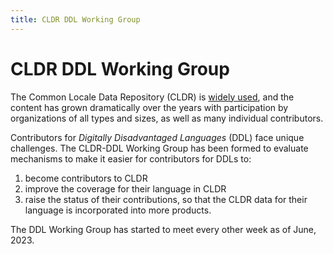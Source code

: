 ```yaml
---
title: CLDR DDL Working Group
---
```


# CLDR DDL Working Group

The Common Locale Data Repository (CLDR) is [widely used](/index), and the content has grown dramatically over the years with participation by organizations of all types and sizes, as well as many individual contributors.

Contributors for _Digitally Disadvantaged Languages_ (DDL) face unique challenges. The CLDR-DDL Working Group has been formed to evaluate mechanisms to make it easier for contributors for DDLs to:

1. become contributors to CLDR
2. improve the coverage for their language in CLDR
3. raise the status of their contributions, so that the CLDR data for their language is incorporated into more products.

The DDL Working Group has started to meet every other week as of June, 2023.

